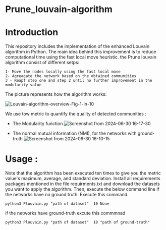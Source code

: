 # Prune_louvain-algorithm
# Introduction 
This repository includes the implementation of the enhanced Louvain algorithm in Python. The main idea behind this improvement is to reduce computational time using the fast local move heuristic.
the Prune louvain algorithm consist of different setps:
```
1- Move the nodes locally using the fast local move 
2- Agreagate the network based on the obtained communities 
3 - Reapt step one and step 2 until no further improvement in the modularity value 
```
The picture represents how the algorithm works:


![Louvain-algorithm-overview-Fig-1-in-10](https://github.com/salahinfo/Prune_louvain-algorithm/assets/39995961/4a4a5740-8ca7-4989-bfd2-e6eed13be551)

We use tow metric to quantify the quality of detected communities :
- The Modularity function
  ![Screenshot from 2024-06-30 16-17-30](https://github.com/salahinfo/Prune_louvain-algorithm/assets/39995961/0e90223b-48dd-4c61-ac7a-f84ad19a12c4)

- The normal mutual information (NMI), for the networks with ground-truth
  ![Screenshot from 2024-06-30 16-10-15](https://github.com/salahinfo/Prune_louvain-algorithm/assets/39995961/0380e990-6f8b-4233-a774-74efa0a0574a)


# Usage :
 Note that the algorithm has been executed ten times to give you the metric value's maximum, average, and standard deviation. 
 Install all requirements packages mentioned in the file requirments.txt and download the datasets you want to apply the algorithm.
 Then, execute the below command line 
 if the networks have no ground truth. Execute this command.  
 ```
 python3 Plouvain.py "path of dataset"  10 None
 ```
if the networks have ground-truth excute this commmnad 
```
python3 Plouvain.py "path of dataset"  10 "path of ground-truth" 
```
